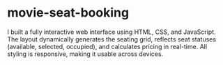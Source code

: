 # movie-seat-booking
 I built a fully interactive web interface using HTML, CSS, and JavaScript. The layout dynamically generates the seating grid, reflects seat statuses (available, selected, occupied), and calculates pricing in real-time. All styling is responsive, making it usable across devices.

